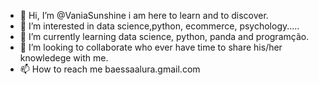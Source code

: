 - 👋 Hi, I’m @VaniaSunshine i am here to learn and to discover.
- 👀 I’m interested in data science,python, ecommerce, psychology.....
- 🌱 I’m currently learning data science, python, panda and programção.
- 💞️ I’m looking to collaborate who ever have time to share his/her knowledege with me.
- 📫 How to reach me baessaalura.gmail.com

<!---
VaniaSunshine/VaniaSunshine is a ✨ special ✨ repository because its `README.md` (this file) appears on your GitHub profile.
You can click the Preview link to take a look at your changes.
--->
